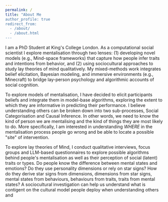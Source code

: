 ```yaml
---
permalink: /
title: "About Me
author_profile: true
redirect_from: 
  - /about/
  - /about.html
---
```


I am a PhD Student at King's College London. As a computational social scientist I explore mentalisation through two lenses: (1) developing novel models (e.g., Mind-space frameworks) that capture how people infer traits and intentions from behavior, and (2) using sociocultural approaches to study lay theories of mind qualitatively. My mixed-methods work integrates belief elicitation, Bayesian modeling, and immersive environments (e.g., Minecraft) to bridge lay-person psychology and algorithmic accounts of social cognition.

To explore models of mentalisation, I have decided to elicit participants beliefs and integrate them in model-base algorithms, exploring the extent to which they are informative in predicting their performance. I believe understanding others can be broken down into two sub-processes, Social Categorisation and Causal Inference. In other words, we need to know the kind of person we are mentalising and the kind of things they are most likely to do. More specifically, I am interested in understanding *WHERE* in the mentalisation process people go wrong and be able to locate a possible "site" of intervention.

To explore lay theories of Mind, I conduct qualitative interviews, focus groups and LLM-based questionnaires to explore possible algorithms behind people's mentalisation as well as their perception of social (latent) traits or types. Do people know the difference between mental states and emotions? Do they use personality dimensions or rely on star signs? How do they derive star signs from dimensions, dimensions from star signs, mental states from behaviours, behaviours from traits, traits from mental states? A sociocultural investigation can help us understand what is contigent on the cultural model people deploy when understanding others and 
